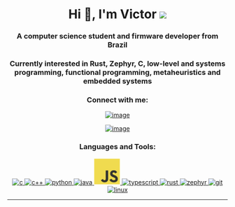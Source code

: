 <h1 align="center">Hi 👋, I'm Victor <img height="40" src="https://emoji.gg/assets/emoji/7333-parrotdance.gif"></h1>
<h3 align="center">A computer science student and firmware developer from Brazil</h3>
<h3 align="center">Currently interested in Rust, Zephyr, C, low-level and systems programming, functional programming, metaheuristics and embedded systems</h3>

<h3 align="center">Connect with me:</h3>
<div align="center">

[![image](https://img.shields.io/badge/LinkedIn-0077B5?style=for-the-badge&logo=linkedin&logoColor=white)](https://www.linkedin.com/in/victoralmiranda/)

[![image](https://img.shields.io/badge/Gmail-D14836?style=for-the-badge&logo=gmail&logoColor=white)](mailto:varm@ic.ufal.br)
  
</div>

<h3 align="center">Languages and Tools:</h3>

<p align="center"> 
   <a href="" target="_blank"> 
    <img src="https://upload.wikimedia.org/wikipedia/commons/thumb/1/18/C_Programming_Language.svg/695px-C_Programming_Language.svg.png" alt="c" width="60" height="60"/> 
  </a> 
  <a href="" target="_blank"> 
    <img src="https://upload.wikimedia.org/wikipedia/commons/thumb/1/18/ISO_C%2B%2B_Logo.svg/1200px-ISO_C%2B%2B_Logo.svg.png" alt="c++" width="60" height="60"/> 
  </a>
    <a href="" target="_blank"> 
    <img src="https://upload.wikimedia.org/wikipedia/commons/thumb/c/c3/Python-logo-notext.svg/1869px-Python-logo-notext.svg.png" alt="python" width="60" height="60"/> 
  </a>
    <a href="https://www.java.com/pt-BR/" target="_blank"> 
    <img src="https://cdn4.iconfinder.com/data/icons/logos-and-brands/512/181_Java_logo_logos-512.png" alt="java" width="60" height="60"/> 
  </a>
  <a href="https://developer.mozilla.org/en-US/docs/Web/JavaScript" target="_blank"> 
    <img src="https://raw.githubusercontent.com/devicons/devicon/master/icons/javascript/javascript-original.svg" alt="javascript" width="60" height="60"/> 
  </a>
  <a href="https://www.typescriptlang.org/docs/" target="_blank"> 
    <img src="https://upload.wikimedia.org/wikipedia/commons/thumb/4/4c/Typescript_logo_2020.svg/1024px-Typescript_logo_2020.svg.png" alt="typescript" width="60" height="60"/> 
  </a> 
  <a href="https://www.rust-lang.org/learn" target="_blank"> 
    <img src="https://www.rust-lang.org/logos/rust-logo-256x256.png" alt="rust" width="60" height="60"/> 
  </a> 
  <a href="https://www.zephyrproject.org/" target="_blank"> 
    <img src="https://avatars.githubusercontent.com/u/19595895?s=280&v=4" alt="zephyr" width="60" height="60"/> 
  </a> 
  <a href="https://git-scm.com/" target="_blank"> 
    <img src="https://www.vectorlogo.zone/logos/git-scm/git-scm-icon.svg" alt="git" width="60" height="60"/> 
  </a>
    <a href="" target="_blank"> 
    <img src="https://upload.wikimedia.org/wikipedia/commons/thumb/3/35/Tux.svg/265px-Tux.svg.png" alt="linux" width="60" height="60"/> 
  </a>
</p>


------
